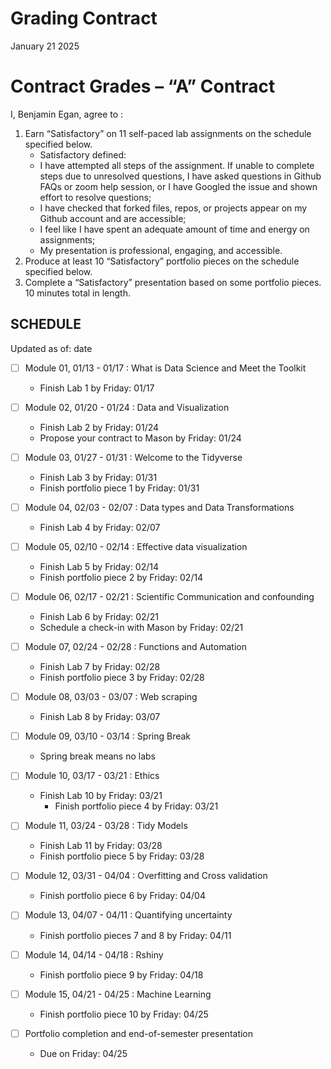 Grading Contract
================
January 21 2025

<!-- This contract is adapted from Annie Somerville's contract https://github.com/anniehsom -->

# Contract Grades – “A” Contract

I, Benjamin Egan, agree to :

1)  Earn “Satisfactory” on 11 self-paced lab assignments on the schedule
    specified below.
    - Satisfactory defined:
    - I have attempted all steps of the assignment. If unable to
      complete steps due to unresolved questions, I have asked questions
      in Github FAQs or zoom help session, or I have Googled the issue
      and shown effort to resolve questions;
    - I have checked that forked files, repos, or projects appear on my
      Github account and are accessible;
    - I feel like I have spent an adequate amount of time and energy on
      assignments;
    - My presentation is professional, engaging, and accessible.
2)  Produce at least 10 “Satisfactory” portfolio pieces on the schedule
    specified below.
3)  Complete a “Satisfactory” presentation based on some portfolio
    pieces. 10 minutes total in length.

## SCHEDULE

Updated as of: date

- [ ] Module 01, 01/13 - 01/17 : What is Data Science and Meet the
  Toolkit

  - Finish Lab 1 by Friday: 01/17

- [ ] Module 02, 01/20 - 01/24 : Data and Visualization

  - Finish Lab 2 by Friday: 01/24
  - Propose your contract to Mason by Friday: 01/24

- [ ] Module 03, 01/27 - 01/31 : Welcome to the Tidyverse

  - Finish Lab 3 by Friday: 01/31
  - Finish portfolio piece 1 by Friday: 01/31

- [ ] Module 04, 02/03 - 02/07 : Data types and Data Transformations

  - Finish Lab 4 by Friday: 02/07

- [ ] Module 05, 02/10 - 02/14 : Effective data visualization

  - Finish Lab 5 by Friday: 02/14
  - Finish portfolio piece 2 by Friday: 02/14

- [ ] Module 06, 02/17 - 02/21 : Scientific Communication and
  confounding

  - Finish Lab 6 by Friday: 02/21
  - Schedule a check-in with Mason by Friday: 02/21

- [ ] Module 07, 02/24 - 02/28 : Functions and Automation

  - Finish Lab 7 by Friday: 02/28
  - Finish portfolio piece 3 by Friday: 02/28

- [ ] Module 08, 03/03 - 03/07 : Web scraping

  - Finish Lab 8 by Friday: 03/07

- [ ] Module 09, 03/10 - 03/14 : Spring Break

  - Spring break means no labs

- [ ] Module 10, 03/17 - 03/21 : Ethics

  - Finish Lab 10 by Friday: 03/21
    - Finish portfolio piece 4 by Friday: 03/21

- [ ] Module 11, 03/24 - 03/28 : Tidy Models

  - Finish Lab 11 by Friday: 03/28
  - Finish portfolio piece 5 by Friday: 03/28

- [ ] Module 12, 03/31 - 04/04 : Overfitting and Cross validation

  - Finish portfolio piece 6 by Friday: 04/04

- [ ] Module 13, 04/07 - 04/11 : Quantifying uncertainty

  - Finish portfolio pieces 7 and 8 by Friday: 04/11

- [ ] Module 14, 04/14 - 04/18 : Rshiny

  - Finish portfolio piece 9 by Friday: 04/18

- [ ] Module 15, 04/21 - 04/25 : Machine Learning

  - Finish portfolio piece 10 by Friday: 04/25

- [ ] Portfolio completion and end-of-semester presentation

  - Due on Friday: 04/25
